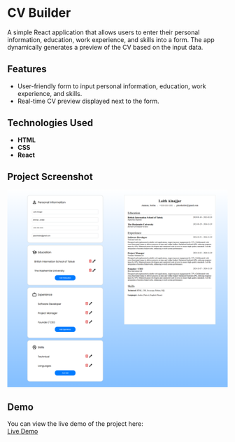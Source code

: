 # CV Builder

A simple React application that allows users to enter their personal information, education, work experience, and skills into a form. The app dynamically generates a preview of the CV based on the input data.

## Features

- User-friendly form to input personal information, education, work experience, and skills.
- Real-time CV preview displayed next to the form.

## Technologies Used

- **HTML**
- **CSS**
- **React**

## Project Screenshot

![CV Builder Screenshot](./project-screenshot.png)

## Demo

You can view the live demo of the project here:  
[Live Demo](#)
